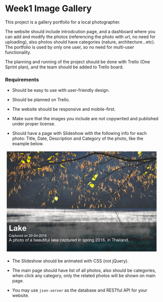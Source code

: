 # Week1 Image Gallery

This project is a gallery portfolio for a local photographer.

The website should include introdcution page, and a dashboard where you can add and modify the photos (referencing the photo with url, no need for uploading), also photos should have categories (nature, architecture...etc). The portfolio is used by only one user, so no need for multi-user functionality.

The planning and running of the project should be done with Trello (One Sprint plan), and the team should be added to Trello board.

### Requirements

- Should be easy to use with user-friendly design.

- Should be planned on Trello.

- The website should be responsive and mobile-first.

- Make sure that the images you include are not copywrited and published under proper license.

- Should have a page with Slideshow with the following info for each photo: Title, Date, Description and Category of the photo, like the example below.

![Lake slide](https://raw.githubusercontent.com/mohammed-io/week1-image-gallery/master/lake.png)

- The Slideshow should be animated with CSS (not jQuery).

- The main page should have list of all photos, also should be categories, when click any category, only the related photos will be shown on main page.

- You may use `json-server` as the database and RESTful API for your website.
